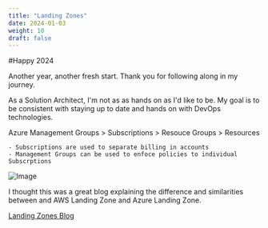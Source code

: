 ```yaml
---
title: "Landing Zones"
date: 2024-01-03
weight: 10
draft: false
---
```


#Happy 2024

Another year, another fresh start.  Thank you for following along in my journey.

As a Solution Architect, I'm not as as hands on as I'd like to be.  My goal is to be consistent with staying up to date and hands on with DevOps technologies.



Azure Management Groups > Subscriptions > Resouce Groups > Resources

    - Subscriptions are used to separate billing in accounts
    - Management Groups can be used to enfoce policies to individual Subscrptions

![Image](../../images/000001.png)

I thought this was a great blog explaining the difference and similarities between and AWS Landing Zone and Azure Landing Zone.

[Landing Zones Blog](https://www.linkedin.com/pulse/account-structure-comparison-between-aws-azure-richard-lenan-zhao/)